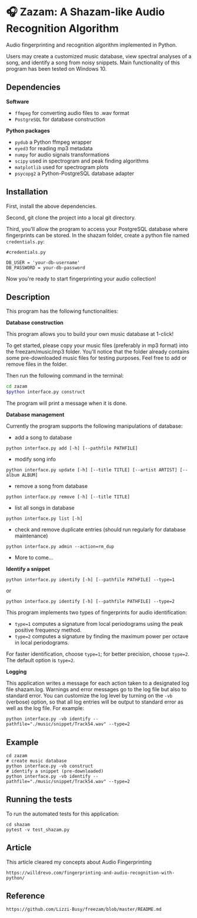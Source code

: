 # 🎧 Zazam: A Shazam-like Audio Recognition Algorithm

Audio fingerprinting and recognition algorithm implemented in Python.

Users may create a customized music database, view spectral analyses of a song, and identify a song from noisy snippets. Main functionality of this program has been tested on Windows 10.

## Dependencies

**Software**

- `ffmpeg` for converting audio files to .wav format
- `PostgreSQL` for database construction

**Python packages**

- `pydub` a Python ffmpeg wrapper
- `eyed3` for reading mp3 metadata
- `numpy` for audio signals transformations
- `scipy` used in spectrogram and peak finding algorithms
- `matplotlib` used for spectrogram plots
- `psycopg2` a Python-PostgreSQL database adapter

## Installation

First, install the above dependencies.

Second, git clone the project into a local git directory.

Third, you'll allow the program to access your PostgreSQL database where fingerprints can be stored. In the shazam folder, create a python file named `credentials.py`:

```
#credentials.py

DB_USER = 'your-db-username'
DB_PASSWORD = your-db-password
```

Now you're ready to start fingerprinting your audio collection!

## Description

This program has the following functionalities:

**Database construction**

This program allows you to build your own music database at 1-click!

To get started, please copy your music files (preferably in mp3 format) into the freezam/music/mp3 folder. You'll notice that the folder already contains some pre-downloaded music files for testing purposes. Feel free to add or remove files in the folder.

Then run the following command in the terminal:

```bash
cd zazam
$python interface.py construct
```

The program will print a message when it is done.

**Database management**

Currently the program supports the following manipulations of database:

- add a song to database

```
python interface.py add [-h] [--pathfile PATHFILE]
```

- modify song info

```
python interface.py update [-h] [--title TITLE] [--artist ARTIST] [--album ALBUM]
```

- remove a song from database

```
python interface.py remove [-h] [--title TITLE]
```

- list all songs in database

```
python interface.py list [-h]
```

- check and remove duplicate entries (should run regularly for database maintenance)

```
python interface.py admin --action=rm_dup
```

- More to come...

**Identify a snippet**

```
python interface.py identify [-h] [--pathfile PATHFILE] --type=1
```

or

```
python interface.py identify [-h] [--pathfile PATHFILE] --type=2
```

This program implements two types of fingerprints for audio identification:

- `type=1` computes a signature from local periodograms using the peak positive frequency method.
- `type=2` computes a signature by finding the maximum power per octave in local periodograms.

For faster identification, choose `type=1`; for better precision, choose `type=2`. The default option is `type=2`.

**Logging**

This application writes a message for each action taken to a designated log file shazam.log. Warnings and error messages go to the log file but also to standard error. You can customize the log level by turning on the `-vb` (verbose) option, so that all log entries will be output to standard error as well as the log file. For example:

```
python interface.py -vb identify --pathfile="./music/snippet/Track54.wav" --type=2
```

## Example

```
cd zazam
# create music database
python interface.py -vb construct
# identify a snippet (pre-downloaded)
python interface.py -vb identify --pathfile="./music/snippet/Track54.wav" --type=2
```

## Running the tests

To run the automated tests for this application:

```
cd shazam
pytest -v test_shazam.py
```

## Article

This article cleared my concepts about Audio Fingerprinting

```
https://willdrevo.com/fingerprinting-and-audio-recognition-with-python/
```

## Reference

```
https://github.com/Lizzi-Busy/freezam/blob/master/README.md
```
